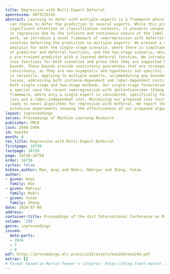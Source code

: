 ```yaml
---
title: Regression with Multi-Expert Deferral
openreview: 5NTTCCO74S
abstract: Learning to defer with multiple experts is a framework where the learner
  can choose to defer the prediction to several experts. While this problem has received
  significant attention in classification contexts, it presents unique challenges
  in regression due to the infinite and continuous nature of the label space. In this
  work, we introduce a novel framework of <em>regression with deferral</em>, which
  involves deferring the prediction to multiple experts. We present a comprehensive
  analysis for both the single-stage scenario, where there is simultaneous learning
  of predictor and deferral functions, and the two-stage scenario, which involves
  a pre-trained predictor with a learned deferral function. We introduce new surrogate
  loss functions for both scenarios and prove that they are supported by $H$-consistency
  bounds. These bounds provide consistency guarantees that are stronger than Bayes
  consistency, as they are non-asymptotic and hypothesis set-specific. Our framework
  is versatile, applying to multiple experts, accommodating any bounded regression
  losses, addressing both instance-dependent and label-dependent costs, and supporting
  both single-stage and two-stage methods. Our single-stage formulation subsumes as
  a special case the recent <em>regression with abstention</em> (Cheng et al., 2023)
  framework, where only a single expert is considered, specifically for the squared
  loss and a label-independent cost. Minimizing our proposed loss functions directly
  leads to novel algorithms for regression with deferral. We report the results of
  extensive experiments showing the effectiveness of our proposed algorithms.
layout: inproceedings
series: Proceedings of Machine Learning Research
publisher: PMLR
issn: 2640-3498
id: mao24d
month: 0
tex_title: Regression with Multi-Expert Deferral
firstpage: 34738
lastpage: 34759
page: 34738-34759
order: 34738
cycles: false
bibtex_author: Mao, Anqi and Mohri, Mehryar and Zhong, Yutao
author:
- given: Anqi
  family: Mao
- given: Mehryar
  family: Mohri
- given: Yutao
  family: Zhong
date: 2024-07-08
address:
container-title: Proceedings of the 41st International Conference on Machine Learning
volume: '235'
genre: inproceedings
issued:
  date-parts:
  - 2024
  - 7
  - 8
pdf: https://proceedings.mlr.press/v235/assets/mao24d/mao24d.pdf
extras: []
# Format based on Martin Fenner's citeproc: https://blog.front-matter.io/posts/citeproc-yaml-for-bibliographies/
---
```

